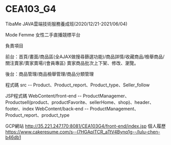 # CEA103_G4
TibaMe JAVA雲端技術服務養成班(2020/12/21-2021/06/04) 

Mode Femme 女性二手直播競標平台 

負責項目

前台：首頁/畫面/商品區(全AJAX做搜尋篩選功能)/商品詳情/收藏商品/檢舉商品/關注賣家/賣家賣場/(會員專區) 賣家商品批次上下架、修改、瀏覽。

後台：商品管理/商品檢舉管理/商品分類管理

程式碼
src -- Product、Product_report、Product_type、Seller_follow

JSP程式碼
WebContent/front-end -- ProductManagemer、Productsell(product、productFavorite、sellerHome、shop)、header、footer、index
WebContent/back-end -- ProductManagement、Product_report、product_type

GCP網站
http://35.221.247.170:8081/CEA103G4/front-end/index.jsp
個人履歷
https://www.cakeresume.com/s--I7HGAplTCR_aTtV4Bynq1g--/lulu-chen-b46db1
